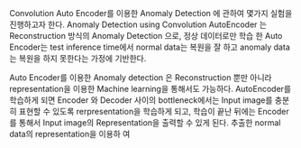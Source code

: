 Convolution Auto Encoder를 이용한 Anomaly Detection 에 관하여 몇가지 실험을 진행하고자 한다. Anomaly Detection using Convolution AutoEncoder 는 Reconstruction 방식의 Anomaly Detection 으로, 정상 데이터로만 학습 한 Auto Encoder는 test inference time에서 normal data는 복원을 잘 하고 anomaly data는 복원을 하지 못한다는 가정에 기반한다. 

Auto Encoder를 이용한 Anomaly detection 은 Reconstruction 뿐만 아니라 representation을 이용한 Machine learning을 통해서도 가능하다. AutoEncoder를 학습하게 되면 Encoder 와 Decoder 사이의 bottleneck에서는 Input image를 충분히 표현할 수 있도록 rerpresentation을 학습하게 되고, 학습이 끝난 뒤에는 Encoder를 통해서 Input image의 Representation을 출력할 수 있게 된다. 추출한 normal data의 representation을 이용하 여 